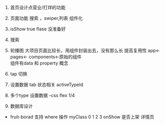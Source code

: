 1. 首页设计点营业/打烊的功能
2. 页面功能
 搜索 ，swiper,列表
 组件化
3. isShow true flase 没准备好
4. 搜索
5. 轮播图
  大项目页面比较长，用组件封装出去，没有那么长  提高复用性
  app<- pages<- components<-原始的组件    
  组件有data 和 property 概念
6. tap 切换
 1. 设置数据 tab 状态相关 activeTypeId
 2. 多个type 设置数据
 -css flex 1/4

7. 数据库设计
 - fruit-borad 
  支持 where 操作 
  myClass 0 1 2 3
  onShow 是否上架
  详情页